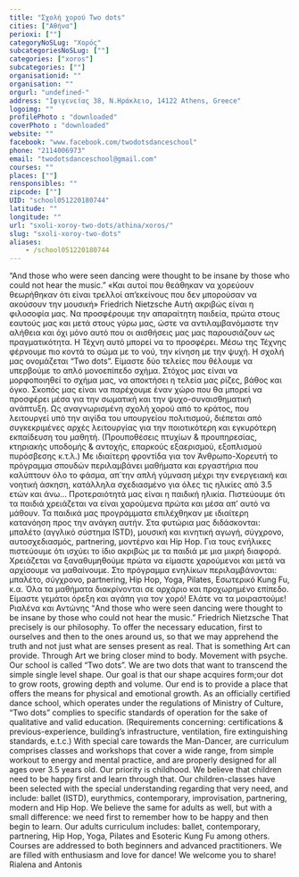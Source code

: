 ```yaml
---
title: "Σχολή χορού Two dots"
cities: ["Αθήνα"]
perioxi: [""]
categoryNoSLug: "Χορός"
subcategoriesNoSLug: [""]
categories: ["xoros"]
subcategories: [""]
organisationid: ""
organisation: ""
orgurl: "undefined-"
address: "Ιφιγενείας 38, Ν.Ηράκλειο, 14122 Athens, Greece"
logoimg: ""
profilePhoto : "downloaded"
coverPhoto : "downloaded"
website: ""
facebook: "www.facebook.com/twodotsdanceschool"
phone: "2114006973"
email: "twodotsdanceschool@gmail.com"
courses: ""
places: [""]
rensponsibles: ""
zipcode: [""]
UID: "school051220180744"
latitude: ""
longitude: ""
url: "sxoli-xoroy-two-dots/athina/xoros/"
slug: "sxoli-xoroy-two-dots"
aliases:
    - /school051220180744
---
```





“And those who were seen dancing were thought to be insane by those who could not hear the music.” «Και αυτοί που θεάθηκαν να χορεύουν θεωρήθηκαν ότι είναι τρελλοί απ’εκείνους που δεν μπορούσαν να ακούσουν την μουσική» Friedrich Nietzsche Αυτή ακριβώς είναι η φιλοσοφία μας. Να προσφέρουμε την απαραίτητη παιδεία, πρώτα στους εαυτούς μας και μετά στους γύρω μας, ώστε να αντιλαμβανόμαστε την αλήθεια και όχι μόνο αυτό που οι αισθήσεις μας μας παρουσιάζουν ως πραγματικότητα. Η Τέχνη αυτό μπορεί να το προσφέρει. Μέσω της Τέχνης φέρνουμε πιο κοντά το σώμα με το νού, την κίνηση με την ψυχή. Η σχολή μας ονομάζεται “Two dots”. Είμαστε δύο τελείες που θέλουμε να υπερβούμε το απλό μονοεπίπεδο σχήμα. Στόχος μας είναι να μορφοποιηθεί το σχήμα μας, να αποκτήσει η τελεία μας ρίζες, βάθος και όγκο. Σκοπός μας είναι να παρέχουμε έναν χώρο που θα μπορεί να προσφέρει μέσα για την σωματική και την ψυχο-συναισθηματική ανάπτυξη. Ως αναγνωρισμένη σχολή χορού από το κράτος, που λειτουργεί υπό την αιγίδα του υπουργείου πολιτισμού, διέπεται από συγκεκριμένες αρχές λειτουργίας για την ποιοτικότερη και εγκυρότερη εκπαίδευση του μαθητή. (Προυποθέσεις πτυχίων &amp; προυπηρεσίας, κτηριακής υποδομής &amp; αντοχής, επαρκούς εξαερισμού, εξοπλισμού πυρόσβεσης κ.τ.λ.) Με ιδιαίτερη φροντίδα για τον Άνθρωπο-Χορευτή το πρόγραμμα σπουδών περιλαμβάνει μαθήματα και εργαστήρια που καλύπτουν όλο το φάσμα, απ΄την απλή γύμναση μέχρι την ενεργειακή και νοητική άσκηση, κατάλληλα σχεδιασμένο για όλες τις ηλικίες από 3.5 ετών και άνω... Προτεραιότητά μας είναι η παιδική ηλικία. Πιστεύουμε ότι τα παιδιά χρειάζεται να είναι χαρούμενα πρώτα και μέσα απ’ αυτό να μάθουν. Τα παιδικά μας προγράμματα επιλέχθηκαν με ιδιαίτερη κατανόηση προς την ανάγκη αυτήν. Στα φυτώρια μας διδάσκονται: μπαλέτο (αγγλικό σύστημα ISTD), μουσική και κινητική αγωγή, σύγχρονο, αυτοσχεδιασμός, partnering, μοντέρνο και Hip Hop. Για τους ενήλικες πιστεύουμε ότι ισχύει το ίδιο ακριβώς με τα παιδιά με μια μικρή διαφορά. Χρειάζεται να ξαναθυμηθούμε πρώτα να είμαστε χαρούμενοι και μετά να αρχίσουμε να μαθαίνουμε. Στο πρόγραμμα ενηλίκων περιλαμβάνονται: μπαλέτο, σύγχρονο, partnering, Hip Hop, Yoga, Pilates, Εσωτερικό Kung Fu, κ.α. Όλα τα μαθήματα διακρίνονται σε αρχάριο και προχωρημένο επίπεδο. Είμαστε γεμάτοι όρεξη και αγάπη για τον χορό! Ελάτε να τα μοιραστούμε! Ριαλένα και Αντώνης “And those who were seen dancing were thought to be insane by those who could not hear the music.” Friedrich Nietzsche That precisely is our philosophy. To offer the necessary education, first to ourselves and then to the ones around us, so that we may apprehend the truth and not just what are senses present as real. That is something Art can provide. Through Art we bring closer mind to body. Movement with psyche. Our school is called “Two dots”. We are two dots that want to transcend the simple single level shape. Our goal is that our shape acquires form;our dot to grow roots, growing depth and volume. Our end is to provide a place that offers the means for physical and emotional growth. As an officially certified dance school, which operates under the regulations of Ministry of Culture, “Two dots” complies to specific standards of operation for the sake of qualitative and valid education. (Requirements concerning: certifications &amp; previous-experience, building’s infrastructure, ventilation, fire extinguishing standards, e.t.c.) With special care towards the Man-Dancer, are curriculum comprises classes and workshops that cover a wide range, from simple workout to energy and mental practice, and are properly designed for all ages over 3.5 years old. Our priority is childhood. We believe that children need to be happy first and learn through that. Our children-classes have been selected with the special understanding regarding that very need, and include: ballet (ISTD), eurythmics, contemporary, improvisation, partnering, modern and Hip Hop. We believe the same for adults as well, but with a small difference: we need first to remember how to be happy and then begin to learn. Our adults curriculum includes: ballet, contemporary, partnering, Hip Hop, Yoga, Pilates and Esoteric Kung Fu among others. Courses are addressed to both beginners and advanced practitioners. We are filled with enthusiasm and love for dance! We welcome you to share! Rialena and Antonis